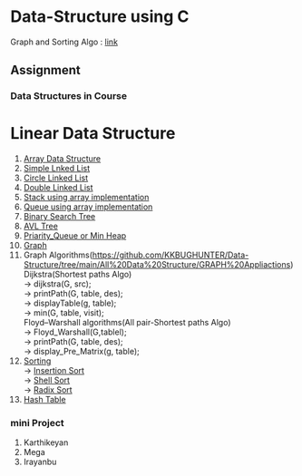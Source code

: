# Data-Structure using C
Graph and Sorting Algo : [link](https://github.com/KKBUGHUNTER/Data-Structure/blob/main/DS%20UNIT%204%2C5.pdf)
## Assignment

### Data Structures in Course
# Linear Data Structure
1.  [Array Data Structure](https://github.com/KKBUGHUNTER/Data-Structure/tree/main/All%20Data%20Structure/Array%20Data%20Structure)  <br>
2.  [Simple Lnked List](https://github.com/KKBUGHUNTER/Data-Structure/tree/main/All%20Data%20Structure/Simple%20Linked%20List) <br>
3.  [Circle Linked List](https://github.com/KKBUGHUNTER/Data-Structure/tree/main/All%20Data%20Structure/Circular%20Linked%20List) <br>
4.  [Double Linked List](https://github.com/KKBUGHUNTER/Data-Structure/tree/main/All%20Data%20Structure/Double%20Linked%20List) <br>
5.  [Stack using array implementation](https://github.com/KKBUGHUNTER/Data-Structure/tree/main/All%20Data%20Structure/Stack%20using%20array%20implementation) <br>
6.  [Queue using array implementation](https://github.com/KKBUGHUNTER/Data-Structure/tree/main/All%20Data%20Structure)<br>
7.  [Binary Search Tree](https://github.com/KKBUGHUNTER/Data-Structure/tree/main/All%20Data%20Structure/BST) <br>
8.  [AVL Tree](https://github.com/KKBUGHUNTER/Data-Structure/tree/main/All%20Data%20Structure/AVL) <br>
9.  [Priarity_Queue or Min Heap](https://github.com/KKBUGHUNTER/Data-Structure/tree/main/All%20Data%20Structure/Priarity_Queue) <br>
10. [Graph](https://github.com/KKBUGHUNTER/Data-Structure/tree/main/All%20Data%20Structure/GRAPH) <br>
11. Graph Algorithms(https://github.com/KKBUGHUNTER/Data-Structure/tree/main/All%20Data%20Structure/GRAPH%20Appliactions) <br>
Dijkstra(Shortest paths Algo) <br>
    ->  dijkstra(G, src); <br>
    ->  printPath(G, table, des); <br>
    ->  displayTable(g, table); <br>
    ->  min(G, table, visit); <br>
Floyd–Warshall algorithms(All pair-Shortest paths Algo) <br>
    ->  Floyd_Warshall(G,tablel); <br>
    ->  printPath(G, table, des); <br>
    ->  display_Pre_Matrix(g, table); <br>
11. [Sorting](#)<br>
    -> [Insertion Sort](#)<br>
    -> [Shell Sort](#)<br>
    -> [Radix Sort](#)<br>
12. [Hash Table](#)<br>
    

### mini Project<br>
1. Karthikeyan
2. Mega
3. Irayanbu
